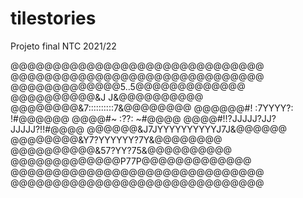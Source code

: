 # tilestories
Projeto final NTC 2021/22



@@@@@@@@@@@@@@@@@@@@@@@@@@@@@@
@@@@@@@@@@@@@@@@@@@@@@@@@@@@@@
@@@@@@@@@@@@@5..5@@@@@@@@@@@@@
@@@@@@@@@@&J      J&@@@@@@@@@@
@@@@@@@@&7::::::::::7&@@@@@@@@
@@@@@@#!   :7YYYY?:   !#@@@@@@
@@@@#~       :??:       ~#@@@@
@@@@#!!?JJJJJ?JJ?JJJJJ?!!#@@@@
@@@@@@&J7JYYYYYYYYYYJ7J&@@@@@@
@@@@@@@@&Y7?YYYYYY?7Y&@@@@@@@@
@@@@@@@@@@&57?YY?75&@@@@@@@@@@
@@@@@@@@@@@@@P77P@@@@@@@@@@@@@
@@@@@@@@@@@@@@@@@@@@@@@@@@@@@@
@@@@@@@@@@@@@@@@@@@@@@@@@@@@@@
